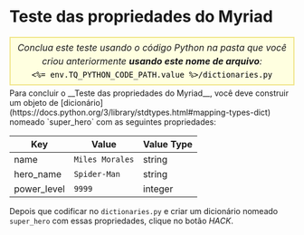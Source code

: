 # Teste das propriedades do Myriad

<style>
.py-script-info {
  font-size: 16px;
  text-align: center;
  background-color: #FFFFE0;
  border: 2px solid #F0E68C;
  padding: 5px;
  line-height: 1.5em;
  margin: 5px 0;
  font-style: italic;
}

.py-script-info span {
  font-style: normal;
  color: #000;
}
</style>
<div class="py-script-info">
  Conclua este teste usando o código Python na pasta que você criou anteriormente <b>usando este nome de arquivo</b>:
  <br/>
  <code><span><%= env.TQ_PYTHON_CODE_PATH.value %>/dictionaries.py</span></code>
</div>
Para concluir o __Teste das propriedades do Myriad__, você deve construir um objeto de [dicionário](https://docs.python.org/3/library/stdtypes.html#mapping-types-dict) nomeado `super_hero` com as seguintes propriedades:

| Key| Value| Value Type|
|----------|----------|----------|
| name| `Miles Morales`| string|
| hero_name| `Spider-Man`| string|
| power_level| `9999`| integer|

Depois que codificar no `dictionaries.py` e criar um dicionário nomeado `super_hero` com essas propriedades, clique no botão *HACK*.